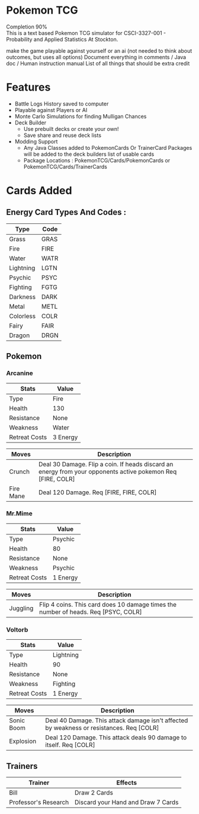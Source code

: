 
# Pokemon TCG
Completion 90%
<br>
This is a text based Pokemon TCG simulator for CSCI-3327-001 - Probability and Applied Statistics At Stockton.

make the game playable against yourself or an ai (not needed to think about outcomes, but uses all options)
Document everything in comments / Java doc / Human instruction manual
List of all things that should be extra credit

# Features
- Battle Logs History saved to computer
- Playable against Players or AI
- Monte Carlo Simulations for finding Mulligan Chances
- Deck Builder
  - Use prebuilt decks or create your own!
  - Save share and reuse deck lists
- Modding Support
  - Any Java Classes added to PokemonCards Or TrainerCard Packages will be added to the deck builders list of usable cards
  - Package Locations : PokemonTCG/Cards/PokemonCards  or PokemonTCG/Cards/TrainerCards
# Cards Added

## Energy Card Types And Codes :
| Type      | Code  |
|-----------|-------|
| Grass     | GRAS  |
| Fire      | FIRE  |
| Water     | WATR  |
| Lightning | LGTN  |
| Psychic   | PSYC  |
| Fighting  | FGTG  |
| Darkness  | DARK  |
| Metal     | METL  |
| Colorless | COLR  |
| Fairy     | FAIR  |
| Dragon    | DRGN  |

## Pokemon

### Arcanine

| Stats         | Value    |
|---------------|----------|
| Type          | Fire     |
| Health        | 130      |
| Resistance    | None     |
| Weakness      | Water    |
| Retreat Costs | 3 Energy |

| Moves     | Description                                                                                                 |
|-----------|-------------------------------------------------------------------------------------------------------------|
| Crunch    | Deal 30 Damage. Flip a coin. If heads discard an energy from your opponents active pokemon Req [FIRE, COLR] |
| Fire Mane | Deal 120 Damage. Req [FIRE, FIRE, COLR]                                                                     |

### Mr.Mime
| Stats         | Value    |
|---------------|----------|
| Type          | Psychic  |
| Health        | 80       |
| Resistance    | None     |
| Weakness      | Psychic  |
| Retreat Costs | 1 Energy |

| Moves    | Description                                                                        |
|----------|------------------------------------------------------------------------------------|
| Juggling | Flip 4 coins. This card does 10 damage times the number of heads. Req [PSYC, COLR] |

### Voltorb
| Stats         | Value     |
|---------------|-----------|
| Type          | Lightning |
| Health        | 90        |
| Resistance    | None      |
| Weakness      | Fighting  |
| Retreat Costs | 1 Energy  |

| Moves      | Description                                                                              |
|------------|------------------------------------------------------------------------------------------|
| Sonic Boom | Deal 40 Damage. This attack damage isn't affected by weakness or resistances. Req [COLR] |
| Explosion  | Deal 120 Damage. This attack deals 90 damage to itself. Req [COLR]                       |

## Trainers

| Trainer              | Effects                            |
|----------------------|------------------------------------|
| Bill                 | Draw 2 Cards                       |
| Professor's Research | Discard your Hand and Draw 7 Cards |